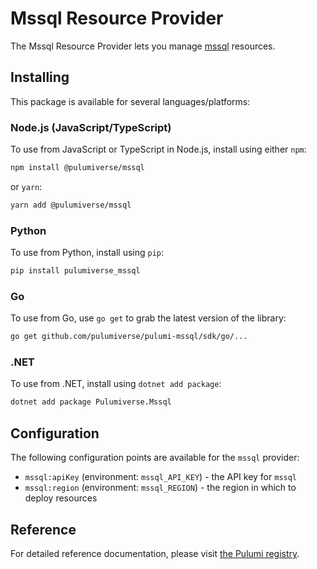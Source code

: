 # Mssql Resource Provider

The Mssql Resource Provider lets you manage [mssql](https://www.pulumi.com/registry/packages/mssql/) resources.

## Installing

This package is available for several languages/platforms:

### Node.js (JavaScript/TypeScript)

To use from JavaScript or TypeScript in Node.js, install using either `npm`:

```bash
npm install @pulumiverse/mssql
```

or `yarn`:

```bash
yarn add @pulumiverse/mssql
```

### Python

To use from Python, install using `pip`:

```bash
pip install pulumiverse_mssql
```

### Go

To use from Go, use `go get` to grab the latest version of the library:

```bash
go get github.com/pulumiverse/pulumi-mssql/sdk/go/...
```

### .NET

To use from .NET, install using `dotnet add package`:

```bash
dotnet add package Pulumiverse.Mssql
```

## Configuration

The following configuration points are available for the `mssql` provider:

- `mssql:apiKey` (environment: `mssql_API_KEY`) - the API key for `mssql`
- `mssql:region` (environment: `mssql_REGION`) - the region in which to deploy resources

## Reference

For detailed reference documentation, please visit [the Pulumi registry](https://www.pulumi.com/registry/packages/mssql/api-docs/).
